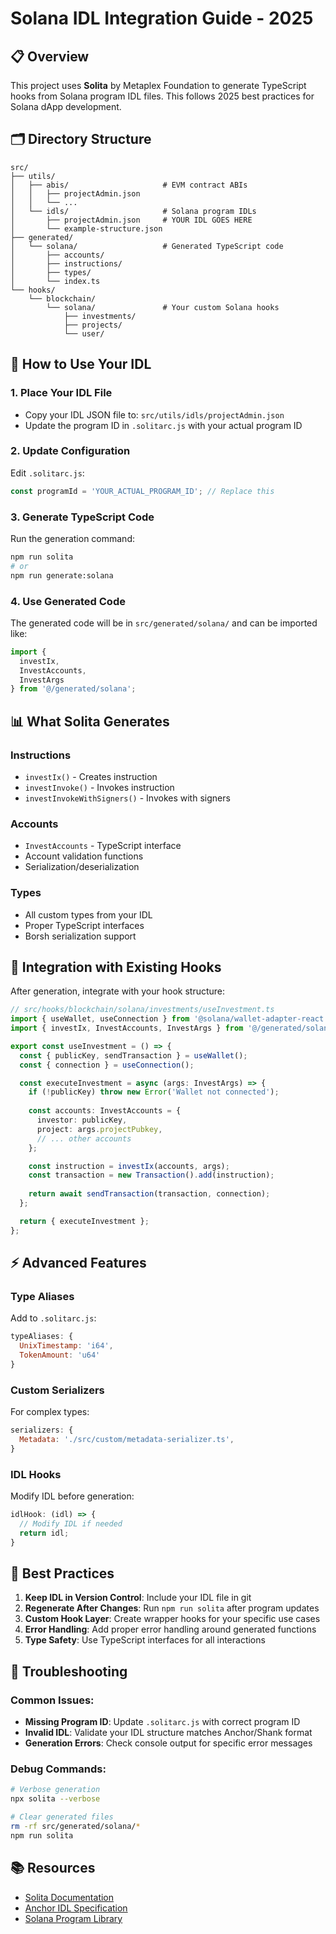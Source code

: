 # Solana IDL Integration Guide - 2025

## 📋 Overview

This project uses **Solita** by Metaplex Foundation to generate TypeScript hooks from Solana program IDL files. This follows 2025 best practices for Solana dApp development.

## 🗂️ Directory Structure

```
src/
├── utils/
│   ├── abis/                     # EVM contract ABIs
│   │   ├── projectAdmin.json
│   │   └── ...
│   └── idls/                     # Solana program IDLs
│       ├── projectAdmin.json     # YOUR IDL GOES HERE
│       └── example-structure.json
├── generated/
│   └── solana/                   # Generated TypeScript code
│       ├── accounts/
│       ├── instructions/
│       ├── types/
│       └── index.ts
└── hooks/
    └── blockchain/
        └── solana/               # Your custom Solana hooks
            ├── investments/
            ├── projects/
            └── user/
```

## 🔧 How to Use Your IDL

### 1. Place Your IDL File
- Copy your IDL JSON file to: `src/utils/idls/projectAdmin.json`
- Update the program ID in `.solitarc.js` with your actual program ID

### 2. Update Configuration
Edit `.solitarc.js`:
```javascript
const programId = 'YOUR_ACTUAL_PROGRAM_ID'; // Replace this
```

### 3. Generate TypeScript Code
Run the generation command:
```bash
npm run solita
# or 
npm run generate:solana
```

### 4. Use Generated Code
The generated code will be in `src/generated/solana/` and can be imported like:
```typescript
import { 
  investIx, 
  InvestAccounts, 
  InvestArgs 
} from '@/generated/solana';
```

## 📊 What Solita Generates

### Instructions
- `investIx()` - Creates instruction
- `investInvoke()` - Invokes instruction
- `investInvokeWithSigners()` - Invokes with signers

### Accounts
- `InvestAccounts` - TypeScript interface
- Account validation functions
- Serialization/deserialization

### Types
- All custom types from your IDL
- Proper TypeScript interfaces
- Borsh serialization support

## 🔄 Integration with Existing Hooks

After generation, integrate with your hook structure:

```typescript
// src/hooks/blockchain/solana/investments/useInvestment.ts
import { useWallet, useConnection } from '@solana/wallet-adapter-react';
import { investIx, InvestAccounts, InvestArgs } from '@/generated/solana';

export const useInvestment = () => {
  const { publicKey, sendTransaction } = useWallet();
  const { connection } = useConnection();

  const executeInvestment = async (args: InvestArgs) => {
    if (!publicKey) throw new Error('Wallet not connected');
    
    const accounts: InvestAccounts = {
      investor: publicKey,
      project: args.projectPubkey,
      // ... other accounts
    };

    const instruction = investIx(accounts, args);
    const transaction = new Transaction().add(instruction);
    
    return await sendTransaction(transaction, connection);
  };

  return { executeInvestment };
};
```

## ⚡ Advanced Features

### Type Aliases
Add to `.solitarc.js`:
```javascript
typeAliases: {
  UnixTimestamp: 'i64',
  TokenAmount: 'u64'
}
```

### Custom Serializers
For complex types:
```javascript
serializers: {
  Metadata: './src/custom/metadata-serializer.ts',
}
```

### IDL Hooks
Modify IDL before generation:
```javascript
idlHook: (idl) => {
  // Modify IDL if needed
  return idl;
}
```

## 🚀 Best Practices

1. **Keep IDL in Version Control**: Include your IDL file in git
2. **Regenerate After Changes**: Run `npm run solita` after program updates
3. **Custom Hook Layer**: Create wrapper hooks for your specific use cases
4. **Error Handling**: Add proper error handling around generated functions
5. **Type Safety**: Use TypeScript interfaces for all interactions

## 🔧 Troubleshooting

### Common Issues:
- **Missing Program ID**: Update `.solitarc.js` with correct program ID
- **Invalid IDL**: Validate your IDL structure matches Anchor/Shank format
- **Generation Errors**: Check console output for specific error messages

### Debug Commands:
```bash
# Verbose generation
npx solita --verbose

# Clear generated files
rm -rf src/generated/solana/*
npm run solita
```

## 📚 Resources

- [Solita Documentation](https://github.com/metaplex-foundation/solita)
- [Anchor IDL Specification](https://docs.anchor-lang.com/)
- [Solana Program Library](https://spl.solana.com/)